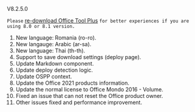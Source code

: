 V8.2.5.0

`Please` [re-download Office Tool Plus](http://otp.landian.vip/) `for better experiences if you are using 8.0 or 8.1 version.`

1. New language: Romania (ro-ro).
2. New langauge: Arabic (ar-sa).
3. New language: Thai (th-th).
4. Support to save download settings (deploy page).
5. Update Markdown component. 
6. Update deploy detection logic.
7. Update OSPP context.
8. Update the Office 2021 products information.
9. Update the normal license to Office Mondo 2016 - Volume.
10. Fixed an issue that can not reset the Office product owner.
11. Other issues fixed and performance improvement.